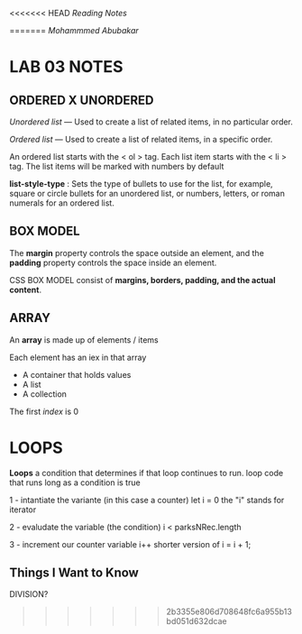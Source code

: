 <<<<<<< HEAD
*Reading Notes*

=======
*Mohammmed Abubakar*

# LAB 03 NOTES

## ORDERED X UNORDERED

*Unordered list* — Used to create a list of related items, in no particular order. 

*Ordered list* — Used to create a list of related items, in a specific order.

An ordered list starts with the < ol > tag. Each list item starts with the < li > tag. The list items will be marked with numbers by default

**list-style-type** : Sets the type of bullets to use for the list, for example, square or circle bullets for an unordered list, or numbers, letters, or roman numerals for an ordered list.

## BOX MODEL

The **margin** property controls the space outside an element, and the **padding** property controls the space inside an element.

CSS BOX MODEL consist of **margins, borders, padding, and the actual content**.

## ARRAY

An **array** is made up of elements / items

Each element has an iex in that array

- A container that holds values
- A list
- A collection

The first *index* is 0 

# LOOPS

**Loops** a condition that determines if that loop continues to run.
loop code that runs long as a condition is true

1 - intantiate the variante (in this case a counter)
let i = 0
the "i" stands for iterator

2 - evaludate the variable (the condition)
i < parksNRec.length

3 - increment our counter variable
i++ shorter version of i = i + 1;

## Things I Want to Know

DIVISION?
>>>>>>> 2b3355e806d708648fc6a955b13bd051d632dcae
